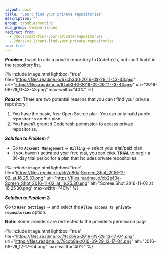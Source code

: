 ```yaml
---
layout: docs
title: "Can't find your private repositories"
description: ""
group: troubleshooting
sub_group: common-issues
redirect_from:
  - /docs/cant-find-your-private-repositories
  - /docs/v1.2/cant-find-your-private-repositories
toc: true
---
```

***Problem***: I want to add a private repository to Codefresh, but can't find it in the repository list.

{% include 
image.html 
lightbox="true" 
file="https://files.readme.io/63cb340-2016-09-29_11-43-43.png" 
url="https://files.readme.io/63cb340-2016-09-29_11-43-43.png"
alt="2016-09-29_11-43-43.png" 
max-width="40%"
%}

***Reason***: There are two potential reasons that you can't find your private repository:

1. You have the basic, free Open Source plan. You can only build public repositories on this plan.
2. You haven’t granted Codefresh permission to access private repositories.

***Solution to Problem 1:*** 
  * Go to **`Account Management`** &#8594; **`Billing`** &#8594; select your trial/paid plan.
  * If you haven’t activated your free trial, you can click **[TRIAL](https://codefresh.io/pricing/)** to begin a 30-day trial period for a plan that includes private repositories.

{% include 
image.html 
lightbox="true" 
file="https://files.readme.io/cb2e80a-Screen_Shot_2016-11-02_at_16.25.30.png" 
url="https://files.readme.io/cb2e80a-Screen_Shot_2016-11-02_at_16.25.30.png"
alt="Screen Shot 2016-11-02 at 16.25.30.png" 
max-width="40%"
%}
  
***Solution to Problem 2:***

Go to **`User Settings`** &#8594; and select the **`Allow access to private repositories`** option.

**Note:** Some providers are redirected to the provider’s permission page.

{% include 
image.html 
lightbox="true" 
file="https://files.readme.io/78ccb8a-2016-09-29_12-17-04.png" 
url="https://files.readme.io/78ccb8a-2016-09-29_12-17-04.png"
alt="2016-09-29_12-17-04.png" 
max-width="40%"
%}
